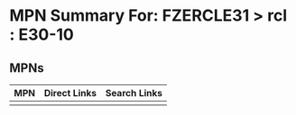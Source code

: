 



# MPN Summary For: FZERCLE31 > rcl : E30-10

## MPNs
  

|MPN|Direct Links|Search Links|
| :--- | :--- | :--- |
||||
